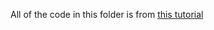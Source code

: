 All of the code in this folder is from [this tutorial](https://www.youtube.com/watch?v=1ziLWXVCzRg)

